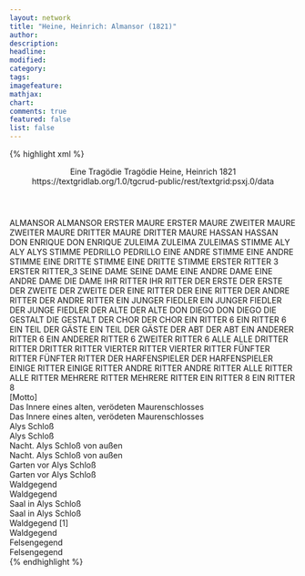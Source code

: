 ```yaml
---
layout: network
title: "Heine, Heinrich: Almansor (1821)"
author:
description:
headline:
modified:
category:
tags:
imagefeature:
mathjax:
chart:
comments: true
featured: false
list: false
---
```

{% highlight xml %}
<?xml-model href="https://raw.githubusercontent.com/DLiNa/project/master/rules/lina.rnc"?><?xml-model href="https://raw.githubusercontent.com/DLiNa/project/master/rules/lina.sch"?>
<play xmlns="http://lina.digital">
  <header>
    <title>Almansor</title>
    <subtitle>Eine Tragödie</subtitle>
    <genretitle>Tragödie</genretitle>
    <author>Heine, Heinrich</author>
    <date type="print" when="1821">1821</date>
    <source>https://textgridlab.org/1.0/tgcrud-public/rest/textgrid:psxj.0/data</source>
  </header>
  <personae>
    <character>
      <name>ALMANSOR</name>
      <alias xml:id="almansor">
        <name>ALMANSOR</name>
      </alias>
    </character>
    <character>
      <name>ERSTER MAURE</name>
      <alias xml:id="erster_maure">
        <name>ERSTER MAURE</name>
      </alias>
    </character>
    <character>
      <name>ZWEITER MAURE</name>
      <alias xml:id="zweiter_maure">
        <name>ZWEITER MAURE</name>
      </alias>
    </character>
    <character>
      <name>DRITTER MAURE</name>
      <alias xml:id="dritter_maure">
        <name>DRITTER MAURE</name>
      </alias>
    </character>
    <character>
      <name>HASSAN</name>
      <alias xml:id="hassan">
        <name>HASSAN</name>
      </alias>
    </character>
    <character>
      <name>DON ENRIQUE</name>
      <alias xml:id="don_enrique">
        <name>DON ENRIQUE</name>
      </alias>
    </character>
    <character>
      <name>ZULEIMA</name>
      <alias xml:id="zuleima">
        <name>ZULEIMA</name>
      </alias>
      <alias xml:id="zuleimas_stimme">
        <name>ZULEIMAS STIMME</name>
      </alias>
    </character>
    <character>
      <name>ALY</name>
      <alias xml:id="aly">
        <name>ALY</name>
      </alias>
      <alias xml:id="alys_stimme">
        <name>ALYS STIMME</name>
      </alias>
    </character>
    <character>
      <name>PEDRILLO</name>
      <alias xml:id="pedrillo">
        <name>PEDRILLO</name>
      </alias>
    </character>
    <character>
      <name>EINE ANDRE STIMME</name>
      <alias xml:id="eine_andre_stimme">
        <name>EINE ANDRE STIMME</name>
      </alias>
    </character>
    <character>
      <name>EINE DRITTE STIMME</name>
      <alias xml:id="eine_dritte_stimme">
        <name>EINE DRITTE STIMME</name>
      </alias>
    </character>
    <character>
      <name>ERSTER RITTER 3</name>
      <alias xml:id="erster_ritter_3">
        <name>ERSTER RITTER_3</name>
      </alias>
    </character>
    <character>
      <name>SEINE DAME</name>
      <alias xml:id="seine_dame">
        <name>SEINE DAME</name>
      </alias>
    </character>
    <character>
      <name>EINE ANDRE DAME</name>
      <alias xml:id="eine_andre_dame">
        <name>EINE ANDRE DAME</name>
      </alias>
      <alias xml:id="die_dame">
        <name>DIE DAME</name>
      </alias>
    </character>
    <character>
      <name>IHR RITTER</name>
      <alias xml:id="ihr_ritter">
        <name>IHR RITTER</name>
      </alias>
    </character>
    <character>
      <name>DER ERSTE</name>
      <alias xml:id="der_erste">
        <name>DER ERSTE</name>
      </alias>
    </character>
    <character>
      <name>DER ZWEITE</name>
      <alias xml:id="der_zweite">
        <name>DER ZWEITE</name>
      </alias>
    </character>
    <character>
      <name>DER EINE RITTER</name>
      <alias xml:id="der_eine_ritter">
        <name>DER EINE RITTER</name>
      </alias>
    </character>
    <character>
      <name>DER ANDRE RITTER</name>
      <alias xml:id="der_andre_ritter">
        <name>DER ANDRE RITTER</name>
      </alias>
    </character>
    <character>
      <name>EIN JUNGER FIEDLER</name>
      <alias xml:id="ein_junger_fiedler">
        <name>EIN JUNGER FIEDLER</name>
      </alias>
      <alias xml:id="der_junge_fiedler">
        <name>DER JUNGE FIEDLER</name>
      </alias>
    </character>
    <character>
      <name>DER ALTE</name>
      <alias xml:id="der_alte">
        <name>DER ALTE</name>
      </alias>
    </character>
    <character>
      <name>DON DIEGO</name>
      <alias xml:id="don_diego">
        <name>DON DIEGO</name>
      </alias>
    </character>
    <character>
      <name>DIE GESTALT</name>
      <alias xml:id="die_gestalt">
        <name>DIE GESTALT</name>
      </alias>
    </character>
    <character>
      <name>DER CHOR</name>
      <alias xml:id="der_chor">
        <name>DER CHOR</name>
      </alias>
    </character>
    <character>
      <name>EIN RITTER 6</name>
      <alias xml:id="ein_ritter_6">
        <name>EIN RITTER 6</name>
      </alias>
    </character>
    <character>
      <name>EIN TEIL DER GÄSTE</name>
      <alias xml:id="ein_teil_der_gäste">
        <name>EIN TEIL DER GÄSTE</name>
      </alias>
    </character>
    <character>
      <name>DER ABT</name>
      <alias xml:id="der_abt">
        <name>DER ABT</name>
      </alias>
    </character>
    <character>
      <name>EIN ANDERER RITTER 6</name>
      <alias xml:id="ein_anderer_ritter_6">
        <name>EIN ANDERER RITTER 6</name>
      </alias>
      <alias xml:id="zweiter_ritter_6">
        <name>ZWEITER RITTER 6</name>
      </alias>
    </character>
    <character>
      <name>ALLE</name>
      <alias xml:id="alle">
        <name>ALLE</name>
      </alias>
    </character>
    <character>
      <name>DRITTER RITTER</name>
      <alias xml:id="dritter_ritter">
        <name>DRITTER RITTER</name>
      </alias>
    </character> 
    <character>
      <name>VIERTER RITTER</name>
      <alias xml:id="vierter_ritter">
        <name>VIERTER RITTER</name>
      </alias>
    </character>
    <character>
      <name>FÜNFTER RITTER</name>
      <alias xml:id="fünfter_ritter">
        <name>FÜNFTER RITTER</name>
      </alias>
    </character>
    <character>
      <name>DER HARFENSPIELER</name>
      <alias xml:id="der_harfenspieler">
        <name>DER HARFENSPIELER</name>
      </alias>
    </character>
    <character>
      <name>EINIGE RITTER</name>
      <alias xml:id="einige_ritter">
        <name>EINIGE RITTER</name>
      </alias>
    </character>
    <character>
      <name>ANDRE RITTER</name>
      <alias xml:id="andre_ritter">
        <name>ANDRE RITTER</name>
      </alias>
    </character>
    <character>
      <name>ALLE RITTER</name>
      <alias xml:id="alle_ritter">
        <name>ALLE RITTER</name>
      </alias>
    </character>
    <character>
      <name>MEHRERE RITTER</name>
      <alias xml:id="mehrere_ritter">
        <name>MEHRERE RITTER</name>
      </alias>
    </character>
    <character>
      <name>EIN RITTER 8</name>
      <alias xml:id="ein_ritter_8">
        <name>EIN RITTER 8</name>
      </alias>
    </character>
  </personae>
  <text>
    <div>
      <head>[Motto]</head>
    </div>
    <div>
      <head>Das Innere eines alten, verödeten Maurenschlosses</head>
      <div>
        <head>Das Innere eines alten, verödeten Maurenschlosses</head>
        <sp who="#almansor">
          <amount n="24" unit="speech_acts"/>
          <amount n="1771" unit="words"/>
          <amount n="239" unit="lines"/>
          <amount n="9850" unit="chars"/>
        </sp>
        <sp who="#erster_maure">
          <amount n="4" unit="speech_acts"/>
          <amount n="54" unit="words"/>
          <amount n="8" unit="lines"/>
          <amount n="308" unit="chars"/>
        </sp>
        <sp who="#zweiter_maure">
          <amount n="1" unit="speech_acts"/>
          <amount n="9" unit="words"/>
          <amount n="1" unit="lines"/>
          <amount n="45" unit="chars"/>
        </sp>
        <sp who="#dritter_maure">
          <amount n="1" unit="speech_acts"/>
          <amount n="9" unit="words"/>
          <amount n="1" unit="lines"/>
          <amount n="43" unit="chars"/>
        </sp>
        <sp who="#hassan">
          <amount n="21" unit="speech_acts"/>
          <amount n="882" unit="words"/>
          <amount n="123" unit="lines"/>
          <amount n="5070" unit="chars"/>
        </sp>
      </div>
    </div>
    <div>
      <head>Alys Schloß</head>
      <div>
        <head>Alys Schloß</head>
        <sp who="#don_enrique">
          <amount n="12" unit="speech_acts"/>
          <amount n="228" unit="words"/>
          <amount n="33" unit="lines"/>
          <amount n="1168" unit="chars"/>
        </sp>
        <sp who="#zuleima">
          <amount n="2" unit="speech_acts"/>
          <amount n="9" unit="words"/>
          <amount n="2" unit="lines"/>
          <amount n="36" unit="chars"/>
        </sp>
        <sp who="#aly">
          <amount n="10" unit="speech_acts"/>
          <amount n="661" unit="words"/>
          <amount n="94" unit="lines"/>
          <amount n="3663" unit="chars"/>
        </sp>
      </div>
    </div>
    <div>
      <head>Nacht. Alys Schloß von außen</head>
      <div>
        <head>Nacht. Alys Schloß von außen</head>
        <sp who="#almansor">
          <amount n="11" unit="speech_acts"/>
          <amount n="1515" unit="words"/>
          <amount n="208" unit="lines"/>
          <amount n="8471" unit="chars"/>
        </sp>
        <sp who="#pedrillo">
          <amount n="3" unit="speech_acts"/>
          <amount n="170" unit="words"/>
          <amount n="23" unit="lines"/>
          <amount n="916" unit="chars"/>
        </sp>
        <sp who="#alys_stimme">
          <amount n="1" unit="speech_acts"/>
          <amount n="8" unit="words"/>
          <amount n="1" unit="lines"/>
          <amount n="43" unit="chars"/>
        </sp>
        <sp who="#eine_andre_stimme">
          <amount n="1" unit="speech_acts"/>
          <amount n="26" unit="words"/>
          <amount n="3" unit="lines"/>
          <amount n="135" unit="chars"/>
        </sp>
        <sp who="#eine_dritte_stimme">
          <amount n="1" unit="speech_acts"/>
          <amount n="16" unit="words"/>
          <amount n="2" unit="lines"/>
          <amount n="78" unit="chars"/>
        </sp>
        <sp who="#erster_ritter_3">
          <amount n="1" unit="speech_acts"/>
          <amount n="7" unit="words"/>
          <amount n="1" unit="lines"/>
          <amount n="39" unit="chars"/>
        </sp>
        <sp who="#seine_dame">
          <amount n="1" unit="speech_acts"/>
          <amount n="7" unit="words"/>
          <amount n="1" unit="lines"/>
          <amount n="44" unit="chars"/>
        </sp>
        <sp who="#eine_andre_dame">
          <amount n="1" unit="speech_acts"/>
          <amount n="14" unit="words"/>
          <amount n="2" unit="lines"/>
          <amount n="79" unit="chars"/>
        </sp>
        <sp who="#ihr_ritter">
          <amount n="1" unit="speech_acts"/>
          <amount n="14" unit="words"/>
          <amount n="2" unit="lines"/>
          <amount n="82" unit="chars"/>
        </sp>
        <sp who="#die_dame">
          <amount n="1" unit="speech_acts"/>
          <amount n="8" unit="words"/>
          <amount n="1" unit="lines"/>
          <amount n="40" unit="chars"/>
        </sp>
        <sp who="#der_erste">
          <amount n="2" unit="speech_acts"/>
          <amount n="37" unit="words"/>
          <amount n="5" unit="lines"/>
          <amount n="207" unit="chars"/>
        </sp>
        <sp who="#der_zweite">
          <amount n="2" unit="speech_acts"/>
          <amount n="40" unit="words"/>
          <amount n="5" unit="lines"/>
          <amount n="231" unit="chars"/>
        </sp>
        <sp who="#der_eine_ritter">
          <amount n="1" unit="speech_acts"/>
          <amount n="13" unit="words"/>
          <amount n="2" unit="lines"/>
          <amount n="79" unit="chars"/>
        </sp>
        <sp who="#der_andre_ritter">
          <amount n="1" unit="speech_acts"/>
          <amount n="17" unit="words"/>
          <amount n="2" unit="lines"/>
          <amount n="88" unit="chars"/>
        </sp>
        <sp who="#ein_junger_fiedler">
          <amount n="1" unit="speech_acts"/>
          <amount n="6" unit="words"/>
          <amount n="1" unit="lines"/>
          <amount n="37" unit="chars"/>
        </sp>
        <sp who="#der_alte">
          <amount n="2" unit="speech_acts"/>
          <amount n="43" unit="words"/>
          <amount n="5" unit="lines"/>
          <amount n="220" unit="chars"/>
        </sp>
        <sp who="#der_junge_fiedler">
          <amount n="1" unit="speech_acts"/>
          <amount n="89" unit="words"/>
          <amount n="11" unit="lines"/>
          <amount n="471" unit="chars"/>
        </sp>
        <sp who="#don_enrique">
          <amount n="7" unit="speech_acts"/>
          <amount n="107" unit="words"/>
          <amount n="13" unit="lines"/>
          <amount n="564" unit="chars"/>
        </sp>
        <sp who="#don_diego">
          <amount n="7" unit="speech_acts"/>
          <amount n="468" unit="words"/>
          <amount n="62" unit="lines"/>
          <amount n="2555" unit="chars"/>
        </sp>
        <sp who="#zuleimas_stimme">
          <amount n="1" unit="speech_acts"/>
          <amount n="47" unit="words"/>
          <amount n="6" unit="lines"/>
          <amount n="255" unit="chars"/>
        </sp>
        <sp who="#zuleima">
          <amount n="5" unit="speech_acts"/>
          <amount n="183" unit="words"/>
          <amount n="25" unit="lines"/>
          <amount n="982" unit="chars"/>
        </sp>
        <sp who="#die_gestalt">
          <amount n="1" unit="speech_acts"/>
          <amount n="95" unit="words"/>
          <amount n="13" unit="lines"/>
          <amount n="537" unit="chars"/>
        </sp>
      </div>
    </div>
    <div>
      <head>Garten vor Alys Schloß</head>
      <div>
        <head>Garten vor Alys Schloß</head>
        <sp who="#zuleima">
          <amount n="12" unit="speech_acts"/>
          <amount n="780" unit="words"/>
          <amount n="108" unit="lines"/>
          <amount n="4430" unit="chars"/>
        </sp>
        <sp who="#almansor">
          <amount n="11" unit="speech_acts"/>
          <amount n="1326" unit="words"/>
          <amount n="176" unit="lines"/>
          <amount n="7384" unit="chars"/>
        </sp>
      </div>
    </div>
    <div>
      <head>Waldgegend</head>
      <div>
        <head>Waldgegend</head>
        <sp who="#der_chor">
          <amount n="1" unit="speech_acts"/>
          <amount n="546" unit="words"/>
          <amount n="81" unit="lines"/>
          <amount n="3243" unit="chars"/>
        </sp>
        <sp who="#almansor">
          <amount n="10" unit="speech_acts"/>
          <amount n="1329" unit="words"/>
          <amount n="173" unit="lines"/>
          <amount n="7143" unit="chars"/>
        </sp>
        <sp who="#hassan">
          <amount n="9" unit="speech_acts"/>
          <amount n="325" unit="words"/>
          <amount n="44" unit="lines"/>
          <amount n="1816" unit="chars"/>
        </sp>
      </div>
    </div>
    <div>
      <head>Saal in Alys Schloß</head>
      <div>
        <head>Saal in Alys Schloß</head>
        <sp who="#ein_ritter_6">
          <amount n="1" unit="speech_acts"/>
          <amount n="14" unit="words"/>
          <amount n="2" unit="lines"/>
          <amount n="73" unit="chars"/>
        </sp>
        <sp who="#ein_teil_der_gäste">
          <amount n="2" unit="speech_acts"/>
          <amount n="11" unit="words"/>
          <amount n="2" unit="lines"/>
          <amount n="69" unit="chars"/>
        </sp>
        <sp who="#der_abt">
          <amount n="2" unit="speech_acts"/>
          <amount n="63" unit="words"/>
          <amount n="9" unit="lines"/>
          <amount n="357" unit="chars"/>
        </sp>
        <sp who="#ein_anderer_ritter_6">
          <amount n="1" unit="speech_acts"/>
          <amount n="16" unit="words"/>
          <amount n="2" unit="lines"/>
          <amount n="86" unit="chars"/>
        </sp>
        <sp who="#alle">
          <amount n="3" unit="speech_acts"/>
          <amount n="13" unit="words"/>
          <amount n="3" unit="lines"/>
          <amount n="59" unit="chars"/>
        </sp>
        <sp who="#don_enrique">
          <amount n="2" unit="speech_acts"/>
          <amount n="26" unit="words"/>
          <amount n="4" unit="lines"/>
          <amount n="144" unit="chars"/>
        </sp>
        <sp who="#zweiter_ritter_6">
          <amount n="1" unit="speech_acts"/>
          <amount n="5" unit="words"/>
          <amount n="1" unit="lines"/>
          <amount n="26" unit="chars"/>
        </sp>
        <sp who="#zuleima">
          <amount n="1" unit="speech_acts"/>
          <amount n="9" unit="words"/>
          <amount n="1" unit="lines"/>
          <amount n="43" unit="chars"/>
        </sp>
        <sp who="#dritter_ritter">
          <amount n="1" unit="speech_acts"/>
          <amount n="13" unit="words"/>
          <amount n="2" unit="lines"/>
          <amount n="78" unit="chars"/>
        </sp>
        <sp who="#vierter_ritter">
          <amount n="2" unit="speech_acts"/>
          <amount n="88" unit="words"/>
          <amount n="14" unit="lines"/>
          <amount n="480" unit="chars"/>
        </sp>
        <sp who="#dritter_ritter">
          <amount n="1" unit="speech_acts"/>
          <amount n="6" unit="words"/>
          <amount n="1" unit="lines"/>
          <amount n="26" unit="chars"/>
        </sp>
        <sp who="#aly">
          <amount n="4" unit="speech_acts"/>
          <amount n="57" unit="words"/>
          <amount n="10" unit="lines"/>
          <amount n="330" unit="chars"/>
        </sp>
        <sp who="#pedrillo">
          <amount n="5" unit="speech_acts"/>
          <amount n="56" unit="words"/>
          <amount n="9" unit="lines"/>
          <amount n="321" unit="chars"/>
        </sp>
        <sp who="#fünfter_ritter">
          <amount n="2" unit="speech_acts"/>
          <amount n="57" unit="words"/>
          <amount n="7" unit="lines"/>
          <amount n="276" unit="chars"/>
        </sp>
        <sp who="#die_dame">
          <amount n="1" unit="speech_acts"/>
          <amount n="16" unit="words"/>
          <amount n="2" unit="lines"/>
          <amount n="92" unit="chars"/>
        </sp>
        <sp who="#der_harfenspieler">
          <amount n="2" unit="speech_acts"/>
          <amount n="311" unit="words"/>
          <amount n="47" unit="lines"/>
          <amount n="1715" unit="chars"/>
        </sp>
        <sp who="#einige_ritter">
          <amount n="1" unit="speech_acts"/>
          <amount n="5" unit="words"/>
          <amount n="1" unit="lines"/>
          <amount n="25" unit="chars"/>
        </sp>
        <sp who="#andre_ritter">
          <amount n="1" unit="speech_acts"/>
          <amount n="34" unit="words"/>
          <amount n="5" unit="lines"/>
          <amount n="169" unit="chars"/>
        </sp>
        <sp who="#alle_ritter #ein_ritter_6 #ein_anderer_ritter_6 #dritter_ritter #vierter_ritter #fünfter_ritter">
          <amount n="1" unit="speech_acts"/>
          <amount n="12" unit="words"/>
          <amount n="1" unit="lines"/>
          <amount n="42" unit="chars"/>
        </sp>
      </div>
    </div>
    <div>
      <head>Waldgegend [1]</head>
      <div>
        <head>Waldgegend</head>
        <sp who="#pedrillo">
          <amount n="1" unit="speech_acts"/>
          <amount n="217" unit="words"/>
          <amount n="28" unit="lines"/>
          <amount n="1126" unit="chars"/>
        </sp>
        <sp who="#hassan">
          <amount n="3" unit="speech_acts"/>
          <amount n="154" unit="words"/>
          <amount n="20" unit="lines"/>
          <amount n="779" unit="chars"/>
        </sp>
        <sp who="#aly">
          <amount n="3" unit="speech_acts"/>
          <amount n="88" unit="words"/>
          <amount n="13" unit="lines"/>
          <amount n="498" unit="chars"/>
        </sp>
        <sp who="#don_enrique">
          <amount n="3" unit="speech_acts"/>
          <amount n="18" unit="words"/>
          <amount n="3" unit="lines"/>
          <amount n="90" unit="chars"/>
        </sp>
        <sp who="#don_diego">
          <amount n="2" unit="speech_acts"/>
          <amount n="144" unit="words"/>
          <amount n="21" unit="lines"/>
          <amount n="830" unit="chars"/>
        </sp>
      </div>
    </div>
    <div>
      <head>Felsengegend</head>
      <div>
        <head>Felsengegend</head>
        <sp who="#almansor">
          <amount n="8" unit="speech_acts"/>
          <amount n="582" unit="words"/>
          <amount n="81" unit="lines"/>
          <amount n="3226" unit="chars"/>
        </sp>
        <sp who="#zuleima">
          <amount n="7" unit="speech_acts"/>
          <amount n="273" unit="words"/>
          <amount n="38" unit="lines"/>
          <amount n="1502" unit="chars"/>
        </sp>
        <sp who="#mehrere_ritter #ein_ritter_8">
          <amount n="1" unit="speech_acts"/>
          <amount n="1" unit="words"/>
          <amount n="1" unit="lines"/>
          <amount n="12" unit="chars"/>
        </sp>
        <sp who="#aly">
          <amount n="2" unit="speech_acts"/>
          <amount n="51" unit="words"/>
          <amount n="8" unit="lines"/>
          <amount n="309" unit="chars"/>
        </sp>
        <sp who="#ein_ritter_8">
          <amount n="1" unit="speech_acts"/>
          <amount n="13" unit="words"/>
          <amount n="2" unit="lines"/>
          <amount n="72" unit="chars"/>
        </sp>
      </div>
    </div>
  </text>
</play>
{% endhighlight %}